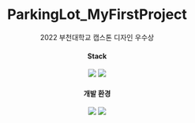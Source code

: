 
<div align="center">
	<h1>ParkingLot_MyFirstProject</h1>
	<span>2022 부천대학교 캡스톤 디자인 우수상</span>
	<h4>Stack</h4>
	<img src="https://img.shields.io/badge/C++-00599C?style=flat&logo=cplusplus&logoColor=white" />
	<img src="https://img.shields.io/badge/Python-3776AB?style=flat&logo=Python&logoColor=white" />
	<br>
	<h4>개발 환경</h4>
	<img src="https://img.shields.io/badge/Visual Studio Code-007ACC?style=flat&logo=Visual Studio Code&logoColor=white" />
	<img src="https://img.shields.io/badge/Python-3776AB?style=flat&logo=Python&logoColor=white" />
	<br>
</div>
